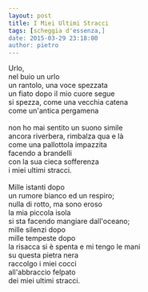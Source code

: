```yaml
---
layout: post
title: I Miei Ultimi Stracci
tags: [scheggia d'essenza,]
date: 2015-03-29 23:18:00
author: pietro
---
```

Urlo,<br/>nel buio un urlo<br/>un rantolo, una voce spezzata<br/>un fiato dopo il mio cuore segue<br/>si spezza, come una vecchia catena<br/>come un'antica pergamena<br/><br/>non ho mai sentito un suono simile<br/>ancora riverbera, rimbalza qua e là<br/>come una pallottola impazzita<br/>facendo a brandelli<br/>con la sua cieca sofferenza<br/>i miei ultimi stracci.<br/><br/>Mille istanti dopo<br/>un rumore bianco ed un respiro;<br/>nulla di rotto, ma sono eroso<br/>la mia piccola isola<br/>si sta facendo mangiare dall'oceano;<br/>mille silenzi dopo<br/>mille tempeste dopo<br/>la risacca si è spenta e mi tengo le mani<br/>su questa pietra nera<br/>raccolgo i miei cocci<br/>all'abbraccio felpato<br/>dei miei ultimi stracci.
